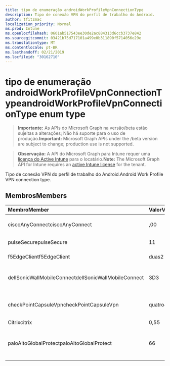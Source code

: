 ```yaml
---
title: tipo de enumeração androidWorkProfileVpnConnectionType
description: Tipo de conexão VPN do perfil de trabalho do Android.
author: tfitzmac
localization_priority: Normal
ms.prod: Intune
ms.openlocfilehash: 0601ab517543ee30de2ac884313d6ccb3737e842
ms.sourcegitcommit: 03421b75d717101a499e0b311890f5714056e29e
ms.translationtype: MT
ms.contentlocale: pt-BR
ms.lasthandoff: 02/21/2019
ms.locfileid: "30162710"
---
```

# <a name="androidworkprofilevpnconnectiontype-enum-type"></a><span data-ttu-id="fcdee-103">tipo de enumeração androidWorkProfileVpnConnectionType</span><span class="sxs-lookup"><span data-stu-id="fcdee-103">androidWorkProfileVpnConnectionType enum type</span></span>

> <span data-ttu-id="fcdee-104">**Importante:** As APIs do Microsoft Graph na versão/beta estão sujeitas a alterações; Não há suporte para o uso de produção.</span><span class="sxs-lookup"><span data-stu-id="fcdee-104">**Important:** Microsoft Graph APIs under the /beta version are subject to change; production use is not supported.</span></span>

> <span data-ttu-id="fcdee-105">**Observação:** A API do Microsoft Graph para Intune requer uma [licença do Active Intune](https://go.microsoft.com/fwlink/?linkid=839381) para o locatário.</span><span class="sxs-lookup"><span data-stu-id="fcdee-105">**Note:** The Microsoft Graph API for Intune requires an [active Intune license](https://go.microsoft.com/fwlink/?linkid=839381) for the tenant.</span></span>

<span data-ttu-id="fcdee-106">Tipo de conexão VPN do perfil de trabalho do Android.</span><span class="sxs-lookup"><span data-stu-id="fcdee-106">Android Work Profile VPN connection type.</span></span>

## <a name="members"></a><span data-ttu-id="fcdee-107">Membros</span><span class="sxs-lookup"><span data-stu-id="fcdee-107">Members</span></span>
|<span data-ttu-id="fcdee-108">Membro</span><span class="sxs-lookup"><span data-stu-id="fcdee-108">Member</span></span>|<span data-ttu-id="fcdee-109">Valor</span><span class="sxs-lookup"><span data-stu-id="fcdee-109">Value</span></span>|<span data-ttu-id="fcdee-110">Descrição</span><span class="sxs-lookup"><span data-stu-id="fcdee-110">Description</span></span>|
|:---|:---|:---|
|<span data-ttu-id="fcdee-111">ciscoAnyConnect</span><span class="sxs-lookup"><span data-stu-id="fcdee-111">ciscoAnyConnect</span></span>|<span data-ttu-id="fcdee-112">,0</span><span class="sxs-lookup"><span data-stu-id="fcdee-112">0</span></span>|<span data-ttu-id="fcdee-113">Cisco AnyConnect.</span><span class="sxs-lookup"><span data-stu-id="fcdee-113">Cisco AnyConnect.</span></span>|
|<span data-ttu-id="fcdee-114">pulseSecure</span><span class="sxs-lookup"><span data-stu-id="fcdee-114">pulseSecure</span></span>|<span data-ttu-id="fcdee-115">1</span><span class="sxs-lookup"><span data-stu-id="fcdee-115">1</span></span>|<span data-ttu-id="fcdee-116">Pulso seguro.</span><span class="sxs-lookup"><span data-stu-id="fcdee-116">Pulse Secure.</span></span>|
|<span data-ttu-id="fcdee-117">f5EdgeClient</span><span class="sxs-lookup"><span data-stu-id="fcdee-117">f5EdgeClient</span></span>|<span data-ttu-id="fcdee-118">duas</span><span class="sxs-lookup"><span data-stu-id="fcdee-118">2</span></span>|<span data-ttu-id="fcdee-119">Cliente de borda F5.</span><span class="sxs-lookup"><span data-stu-id="fcdee-119">F5 Edge Client.</span></span>|
|<span data-ttu-id="fcdee-120">dellSonicWallMobileConnect</span><span class="sxs-lookup"><span data-stu-id="fcdee-120">dellSonicWallMobileConnect</span></span>|<span data-ttu-id="fcdee-121">3D</span><span class="sxs-lookup"><span data-stu-id="fcdee-121">3</span></span>|<span data-ttu-id="fcdee-122">Conexão móvel Dell SonicWALL.</span><span class="sxs-lookup"><span data-stu-id="fcdee-122">Dell SonicWALL Mobile Connection.</span></span>|
|<span data-ttu-id="fcdee-123">checkPointCapsuleVpn</span><span class="sxs-lookup"><span data-stu-id="fcdee-123">checkPointCapsuleVpn</span></span>|<span data-ttu-id="fcdee-124">quatro</span><span class="sxs-lookup"><span data-stu-id="fcdee-124">4</span></span>|<span data-ttu-id="fcdee-125">Verificar VPN de cápsula de ponto.</span><span class="sxs-lookup"><span data-stu-id="fcdee-125">Check Point Capsule VPN.</span></span>|
|<span data-ttu-id="fcdee-126">Citrix</span><span class="sxs-lookup"><span data-stu-id="fcdee-126">citrix</span></span>|<span data-ttu-id="fcdee-127">0,5</span><span class="sxs-lookup"><span data-stu-id="fcdee-127">5</span></span>|<span data-ttu-id="fcdee-128">Citrix</span><span class="sxs-lookup"><span data-stu-id="fcdee-128">Citrix</span></span>|
|<span data-ttu-id="fcdee-129">paloAltoGlobalProtect</span><span class="sxs-lookup"><span data-stu-id="fcdee-129">paloAltoGlobalProtect</span></span>|<span data-ttu-id="fcdee-130">6</span><span class="sxs-lookup"><span data-stu-id="fcdee-130">6</span></span>|<span data-ttu-id="fcdee-131">GlobalProtect de redes de Palo Alto.</span><span class="sxs-lookup"><span data-stu-id="fcdee-131">Palo Alto Networks GlobalProtect.</span></span>|




